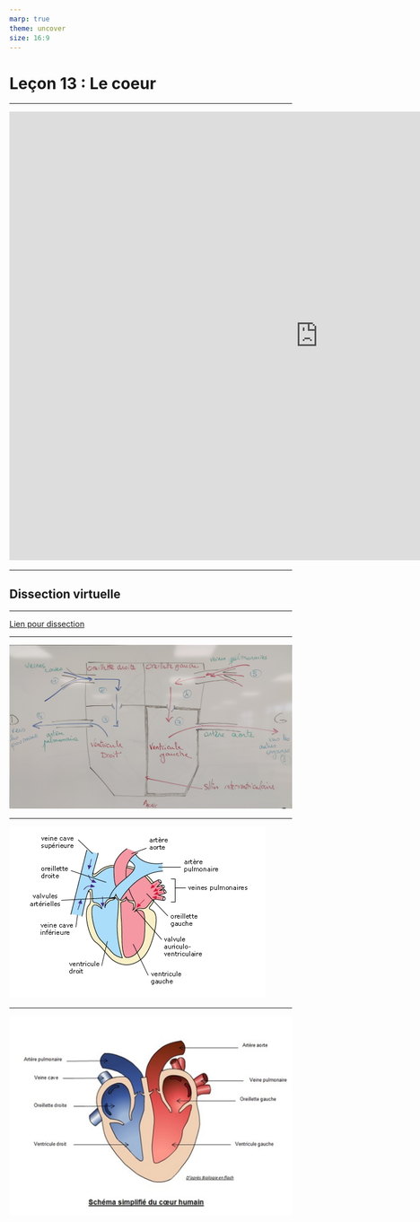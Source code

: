 ```yaml
---
marp: true
theme: uncover
size: 16:9
---
```

<!-- paginate: true -->

# Leçon 13 : Le coeur

--- 

<iframe width="1100" height="800" src="https://www.youtube.com/embed/u7qZAs5lhBs" title="YouTube video player" frameborder="0" allow="accelerometer; autoplay; clipboard-write; encrypted-media; gyroscope; picture-in-picture" allowfullscreen></iframe>

--- 

## Dissection virtuelle

---

[Lien pour dissection](https://svt.ac-versailles.fr/IMG/archives/docpeda/actpeda/lycee/coeur/page1.html)

---

![bg fit](../Ressources/Photos/coeur2.jpg)

---

![bg fit](../Ressources/Photos/coeur.jpg)

---

![bg fit](../Ressources/Photos/coeur3.png)
